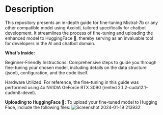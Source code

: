 # Description
This repository presents an in-depth guide for fine-tuning Mistral-7b or any other compatible model using Axolotl, tailored specifically for chatbot development. It streamlines the process of fine-tuning and uploading the enhanced model to HuggingFace 🤗, thereby serving as an invaluable tool for developers in the AI and chatbot domain.

**What’s Inside:**

Beginner-Friendly Instructions: Comprehensive steps to guide you through fine-tuning your chosen model, including details on the data structure (jsonl), configuration, and the code itself.

Hardware Utilized: For reference, the fine-tuning in this guide was performed using 4x NVIDIA GeForce RTX 3090 (rented 2.1.2-cuda12.1-cudnn8-devel).

**Uploading to HuggingFace 🤗:**
To upload your fine-tuned model to Hugging Face, include the following files:
![Screenshot 2024-01-19 213932](https://github.com/OpenAccess-AI-Collective/axolotl/assets/138583191/d660eb84-2d76-46a1-9846-cf0aeb3006d9)
